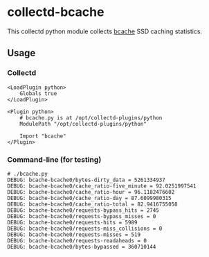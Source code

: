 # collectd-bcache

This collectd python module collects [bcache](http://bcache.evilpiepirate.org/) SSD caching statistics.

## Usage

### Collectd

```
<LoadPlugin python>
    Globals true
</LoadPlugin>

<Plugin python>
    # bcache.py is at /opt/collectd-plugins/python
    ModulePath "/opt/collectd-plugins/python"

    Import "bcache"
</Plugin>

```

### Command-line (for testing)

```
# ./bcache.py
DEBUG: bcache-bcache0/bytes-dirty_data = 5261334937
DEBUG: bcache-bcache0/cache_ratio-five_minute = 92.0251997541
DEBUG: bcache-bcache0/cache_ratio-hour = 96.1182476602
DEBUG: bcache-bcache0/cache_ratio-day = 87.6099980315
DEBUG: bcache-bcache0/cache_ratio-total = 82.9416755058
DEBUG: bcache-bcache0/requests-bypass_hits = 2745
DEBUG: bcache-bcache0/requests-bypass_misses = 0
DEBUG: bcache-bcache0/requests-hits = 5989
DEBUG: bcache-bcache0/requests-miss_collisions = 0
DEBUG: bcache-bcache0/requests-misses = 519
DEBUG: bcache-bcache0/requests-readaheads = 0
DEBUG: bcache-bcache0/bytes-bypassed = 360710144

```
